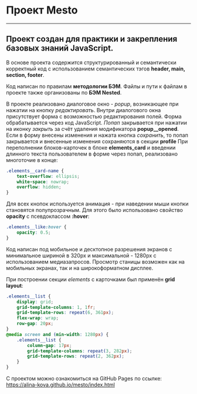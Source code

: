 # Проект Mesto
------------------------------------------------------------
## Проект создан для практики и закрепления базовых знаний JavaScript.
 
 В основе проекта содержится структурированный и семантически корректный код с использованием семантических тэгов **header, main, section, footer**.

 Код написан по правилам **методологии БЭМ**. Файлы и пути к файлам в проекте также организованы по **БЭМ Nested**.

 В проекте реализовано диалоговое окно - *popup*, возникающее при нажатии на кнопку *редактировать*.
 Внутри диалогового окна присутствует форма с возможностью редактирования полей. Форма обрабатывается через код JavaScript. *Попап* закрывается при нажатии на иконку *закрыть* за счёт удаления модификатора **popup__opened**. Если в форму внесены изменения и нажата кнопка *сохранить*, то попап закрывается и внесенные изменения сохраняются в секции **profile**
 При переполнении блоков-карточек в блоке **elements_card** и введении длинного текста пользователем в форме через попап, реализовано многоточие в конце:

```css
.elements__card-name {
    text-overflow: ellipsis;
    white-space: nowrap;
    overflow: hidden;
}
```  

Для всех кнопок используется анимация - при наведении мыши кнопки становятся полупрозрачным. Для этого было использовано  свойство **opacity** c псевдоклассом **:hover**: 

```css
.elements__like:hover {
    opacity: 0.5;
}
``` 

Код написан под мобильное и десктопное разрешения экранов с минимальное шириной в 320px и максимальной - 1280px с использованием медиазапросов. Просмотр станицы возможен как на мобильных экранах, так и на широкоформатном дисплее. 

При построении секции *elements* c карточками был применён **grid layout**:

```css
.elements__list {
    display: grid;
    grid-template-columns: 1, 1fr;
    grid-template-rows: repeat(6, 361px);
    flex-wrap: wrap;
    row-gap: 20px;
}
@media screen and (min-width: 1280px) {
    .elements__list {
        column-gap: 17px;
        grid-template-columns: repeat(3, 282px);
        grid-template-rows: repeat(2, 362px);
    }
}
``` 

С проектом можно ознакомиться на GitHub Pages по ссылке: https://alina-kova.github.io/mesto/index.html

